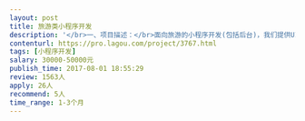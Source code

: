 ```yaml
---                
layout: post       
title: 旅游类小程序开发           
description: '</br>一、项目描述：</br>面向旅游的小程序开发(包括后台)，我们提供UI</br></br>二、主要功能点：</br>小程序：用户发布旅游活动和需求，活动参与，接单需求</br>后台：用户管理、活动管理、账户管理、需求管理、评价管理、投诉管理</br></br>三、可参考产品：</br>暂无</br></br>四、人员要求：</br>1、有丰富的开发经验，精通Java及其主流框架技术；</br>2、熟练使用jQuery、Javascript、Maven等技术；</br>3、精通MySQL等关系型数据库；</br>4、优秀的文档编写能力；</br>5、可以仅是小程序开发者，或者web全栈开发工程师</br>'     
contenturl: https://pro.lagou.com/project/3767.html      
tags: [小程序开发]            
salary: 30000-50000元          
publish_time: 2017-08-01 18:55:29         
review: 1563人                   
apply: 26人                   
recommend: 5人                   
time_range: 1-3个月              
---                 
```


